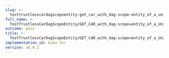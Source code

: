 ```yaml
---
slug: >-
  testtrustlesscardagscopeentity-get_car_with_dag-scope-entity_of_a_unixfs_file_(format-car)-header_x-content-type-options
full_name: >-
  TestTrustlessCarDagScopeEntity/GET_CAR_with_dag-scope=entity_of_a_UnixFS_file_(format=car)/Header_X-Content-Type-Options
outcome: pass
title: >-
  TestTrustlessCarDagScopeEntity/GET_CAR_with_dag-scope=entity_of_a_UnixFS_file_(format=car)/Header_X-Content-Type-Options
implementation_id: kubo-ter
version: v0.0.2
---
```


